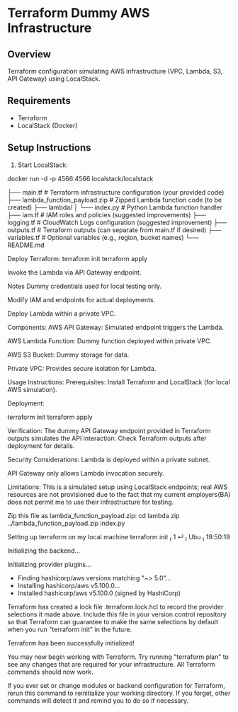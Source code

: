 # Terraform Dummy AWS Infrastructure

## Overview
Terraform configuration simulating AWS infrastructure (VPC, Lambda, S3, API Gateway) using LocalStack.

## Requirements
- Terraform
- LocalStack (Docker)

## Setup Instructions
1. Start LocalStack:

docker run -d -p 4566:4566 localstack/localstack


├── main.tf                       # Terraform infrastructure configuration (your provided code)
├── lambda_function_payload.zip   # Zipped Lambda function code (to be created)
├── lambda/
│   └── index.py                  # Python Lambda function handler
├── iam.tf                        # IAM roles and policies (suggested improvements)
├── logging.tf                    # CloudWatch Logs configuration (suggested improvement)
├── outputs.tf                    # Terraform outputs (can separate from main.tf if desired)
├── variables.tf                  # Optional variables (e.g., region, bucket names)
└── README.md       

Deploy Terraform:
terraform init
terraform apply


Invoke the Lambda via API Gateway endpoint.


Notes
Dummy credentials used for local testing only.

Modify IAM and endpoints for actual deployments.


Deploy Lambda within a private VPC.

Components:
AWS API Gateway: Simulated endpoint triggers the Lambda.

AWS Lambda Function: Dummy function deployed within private VPC.

AWS S3 Bucket: Dummy storage for data.

Private VPC: Provides secure isolation for Lambda.

Usage Instructions:
Prerequisites: Install Terraform and LocalStack (for local AWS simulation).

Deployment:

terraform init
terraform apply

Verification:
The dummy API Gateway endpoint provided in Terraform outputs simulates the API interaction. Check Terraform outputs after deployment for details.

Security Considerations:
Lambda is deployed within a private subnet.

API Gateway only allows Lambda invocation securely.

Limitations:
This is a simulated setup using LocalStack endpoints; real AWS resources are not provisioned due to the fact that my current employers(BA) does not permit me to use their infrastructure for testing.




Zip this file as lambda_function_payload.zip:
cd lambda
zip ../lambda_function_payload.zip index.py


Setting up terraform on my local machine
terraform init        1 ↵  Ubu  19:50:19 


Initializing the backend...

Initializing provider plugins...
- Finding hashicorp/aws versions matching "~> 5.0"...
- Installing hashicorp/aws v5.100.0...
- Installed hashicorp/aws v5.100.0 (signed by HashiCorp)

Terraform has created a lock file .terraform.lock.hcl to record the provider
selections it made above. Include this file in your version control repository
so that Terraform can guarantee to make the same selections by default when
you run "terraform init" in the future.

Terraform has been successfully initialized!

You may now begin working with Terraform. Try running "terraform plan" to see
any changes that are required for your infrastructure. All Terraform commands
should now work.

If you ever set or change modules or backend configuration for Terraform,
rerun this command to reinitialize your working directory. If you forget, other
commands will detect it and remind you to do so if necessary.


